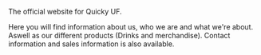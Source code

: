 The official website for Quicky UF.

Here you will find information about us, who we are and what we're about. Aswell as our different products (Drinks and merchandise).
Contact information and sales information is also available. 
